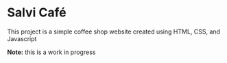 # Salvi Café
This project is a simple coffee shop website created using HTML, CSS, and Javascript


**Note:** this is a work in progress

